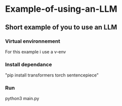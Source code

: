 # Example-of-using-an-LLM

## Short example of you to use an LLM

### Virtual environnement

For this example i use a v-env

### Install dependance

"pip install transformers torch sentencepiece"

### Run

python3 main.py
